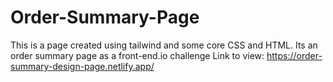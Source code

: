 # Order-Summary-Page
This is a page created using tailwind and some core CSS and HTML. Its an order summary page as a front-end.io challenge
Link to view:
https://order-summary-design-page.netlify.app/
